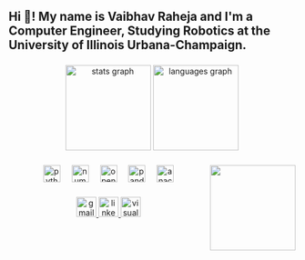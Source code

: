 <h2 align="left">Hi 👋! My name is Vaibhav Raheja and I'm a Computer Engineer, Studying Robotics at the University of Illinois Urbana-Champaign.</h2>

###

<div align="center">
  <img src="https://github-readme-stats.vercel.app/api?username=vaibhavr26&hide_title=false&hide_rank=true&show_icons=true&include_all_commits=true&count_private=true&disable_animations=false&theme=tokyonight&locale=en&hide_border=true" height="150" alt="stats graph"  />
  <img src="https://github-readme-stats.vercel.app/api/top-langs?username=vaibhavr26&locale=en&hide_title=false&layout=compact&card_width=320&langs_count=5&theme=tokyonight&hide_border=true" height="150" alt="languages graph"  />
</div>

###

<img align="right" height="150" src="https://www.greatamericaninsurancegroup.com/images/default-source/icons/manufacturing-gray-unscreen.gif?sfvrsn=e39655b1_1"  />

###

<div align="center">
  <img src="https://cdn.jsdelivr.net/gh/devicons/devicon/icons/python/python-original.svg" height="30" alt="python logo"  />
  <img width="12" />
  <img src="https://cdn.jsdelivr.net/gh/devicons/devicon/icons/numpy/numpy-original.svg" height="30" alt="numpy logo"  />
  <img width="12" />
  <img src="https://cdn.jsdelivr.net/gh/devicons/devicon/icons/opencv/opencv-original.svg" height="30" alt="opencv logo"  />
  <img width="12" />
  <img src="https://cdn.jsdelivr.net/gh/devicons/devicon/icons/pandas/pandas-original.svg" height="30" alt="pandas logo"  />
  <img width="12" />
  <img src="https://cdn.jsdelivr.net/gh/devicons/devicon/icons/anaconda/anaconda-original.svg" height="30" alt="anaconda logo"  />
</div>

###

<div align="center">
  <a href="vaibhavraheja32@gmail.com" target="_blank">
    <img src="https://img.shields.io/static/v1?message=Gmail&logo=gmail&label=&color=D14836&logoColor=white&labelColor=&style=for-the-badge" height="35" alt="gmail logo"  />
  </a>
  <a href="https://www.linkedin.com/in/vaibhav-raheja/" target="_blank">
    <img src="https://img.shields.io/static/v1?message=LinkedIn&logo=linkedin&label=&color=0077B5&logoColor=white&labelColor=&style=for-the-badge" height="35" alt="linkedin logo"  />
  </a>
  <a href="https://vaibhavr26.github.io/" target="_blank">
    <img src="https://img.shields.io/static/v1?message=Website&logo=visualstudio&label=&color=e2165e&logoColor=white&labelColor=&style=for-the-badge" height="35" alt="visualstudio logo"  />
  </a>
</div>

###

<br clear="both">

<!--<img src="https://raw.githubusercontent.com/vaibhavr26/vaibhavr26/output/snake.svg" alt="Snake animation" />-->

###

